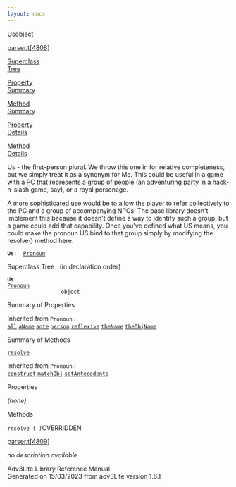 ```yaml
---
layout: docs
---
```

<span class="title">Us</span><span class="type">object</span>

[parser.t](../file/parser.t.html)\[[4808](../source/parser.t.html#4808)\]

[Superclass  
Tree](#_SuperClassTree_)

[Property  
Summary](#_PropSummary_)

[Method  
Summary](#_MethodSummary_)

[Property  
Details](#_Properties_)

[Method  
Details](#_Methods_)



Us - the first-person plural. We throw this one in for relative
completeness, but we simply treat it as a synonym for Me. This could be
useful in a game with a PC that represents a group of people (an
adventuring party in a hack-n-slash game, say), or a royal personage.

A more sophisticated use would be to allow the player to refer
collectively to the PC and a group of accompanying NPCs. The base
library doesn't implement this because it doesn't define a way to
identify such a group, but a game could add that capability. Once you've
defined what US means, you could make the pronoun US bind to that group
simply by modifying the resolve() method here.

**`Us`**` :   `[`Pronoun`](../object/Pronoun.html)



<span id="_SuperClassTree_"></span>



<span class="hdln">Superclass Tree</span>   (in declaration order)



**`Us`**  
[`Pronoun`](../object/Pronoun.html)  
`                 object`  
<span id="_PropSummary_"></span>



<span class="hdln">Summary of Properties</span>  





Inherited from `Pronoun` :  
[`all`](../object/Pronoun.html#all) [`aName`](../object/Pronoun.html#aName) [`ante`](../object/Pronoun.html#ante) [`person`](../object/Pronoun.html#person) [`reflexive`](../object/Pronoun.html#reflexive) [`theName`](../object/Pronoun.html#theName) [`theObjName`](../object/Pronoun.html#theObjName)

<span id="_MethodSummary_"></span>



<span class="hdln">Summary of Methods</span>  



[`resolve`](#resolve)

Inherited from `Pronoun` :  
[`construct`](../object/Pronoun.html#construct) [`matchObj`](../object/Pronoun.html#matchObj) [`setAntecedents`](../object/Pronoun.html#setAntecedents)

<span id="_Properties_"></span>



<span class="hdln">Properties</span>  



*(none)* <span id="_Methods_"></span>



<span class="hdln">Methods</span>  



<span id="resolve"></span>

`resolve ( )`<span class="rem">OVERRIDDEN</span>

[parser.t](../file/parser.t.html)\[[4809](../source/parser.t.html#4809)\]



*no description available*





Adv3Lite Library Reference Manual  
Generated on 15/03/2023 from adv3Lite version 1.6.1


